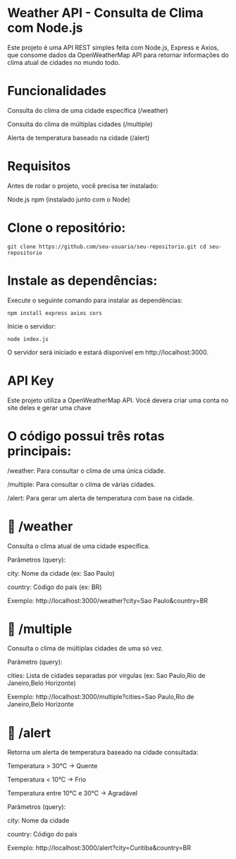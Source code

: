 # Weather API - Consulta de Clima com Node.js

Este projeto é uma API REST simples feita com Node.js, Express e Axios, que consome dados da OpenWeatherMap API para retornar informações do clima atual de cidades no mundo todo.

# Funcionalidades

Consulta do clima de uma cidade específica (/weather)

Consulta do clima de múltiplas cidades (/multiple)

Alerta de temperatura baseado na cidade (/alert)

# Requisitos

Antes de rodar o projeto, você precisa ter instalado:

Node.js
npm (instalado junto com o Node)

# Clone o repositório:
`
git clone https://github.com/seu-usuario/seu-repositorio.git
cd seu-repositorio
`


# Instale as dependências:

Execute o seguinte comando para instalar as dependências:

`
npm install express axios cors
`

Inicie o servidor:

`
node index.js
`

O servidor será iniciado e estará disponível em http://localhost:3000.

# API Key

Este projeto utiliza a OpenWeatherMap API. Você devera criar uma conta no site deles e gerar uma chave

# O código possui três rotas principais:

/weather: Para consultar o clima de uma única cidade.

/multiple: Para consultar o clima de várias cidades.

/alert: Para gerar um alerta de temperatura com base na cidade.

# 🔹 /weather

Consulta o clima atual de uma cidade específica.

Parâmetros (query):

city: Nome da cidade (ex: Sao Paulo)

country: Código do país (ex: BR)

Exemplo:
http://localhost:3000/weather?city=Sao Paulo&country=BR

# 🔹 /multiple

Consulta o clima de múltiplas cidades de uma só vez.

Parâmetro (query):

cities: Lista de cidades separadas por vírgulas (ex: Sao Paulo,Rio de Janeiro,Belo Horizonte)

Exemplo:
http://localhost:3000/multiple?cities=Sao Paulo,Rio de Janeiro,Belo Horizonte

# 🔹 /alert

Retorna um alerta de temperatura baseado na cidade consultada:

Temperatura > 30°C → Quente

Temperatura < 10°C → Frio

Temperatura entre 10°C e 30°C → Agradável

Parâmetros (query):

city: Nome da cidade

country: Código do país

Exemplo:
http://localhost:3000/alert?city=Curitiba&country=BR

